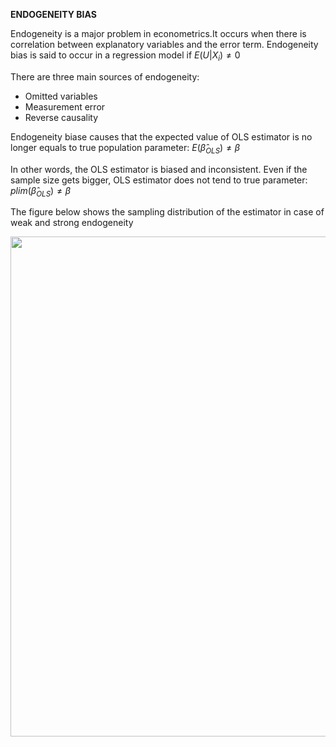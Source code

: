 **ENDOGENEITY BIAS**

Endogeneity is a major problem in econometrics.It occurs when there is correlation between explanatory variables and the error term. Endogeneity bias is said to occur in a regression model if $E(U|X_{i})\neq0$

There are three main sources of endogeneity:
* Omitted variables
* Measurement error
* Reverse causality

Endogeneity biase causes that the expected value of OLS estimator is no longer equals to true population parameter: $E(\hat\beta_{OLS})\neq\beta$

In other words, the OLS estimator is biased and inconsistent. Even if the sample size gets bigger, OLS estimator does not tend to true parameter: $plim(\hat\beta_{OLS})\neq\beta$

The figure below shows the sampling distribution of the estimator in case of weak and strong endogeneity

<img src="https://user-images.githubusercontent.com/101017847/185761039-758b383e-55fc-44bc-81d7-1c083829d86a.png" width="800" height="800">



